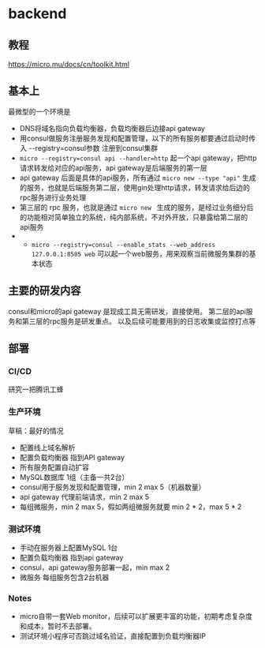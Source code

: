 # backend

## 教程
https://micro.mu/docs/cn/toolkit.html

## 基本上
最微型的一个环境是
- DNS将域名指向负载均衡器，负载均衡器后边接api gateway
- 用consul做服务注册服务发现和配置管理，以下的所有服务都要通过启动时传入 --registry=consul参数 注册到consul集群
- `micro --registry=consul api --handler=http` 起一个api gateway，把http请求转发给对应的api服务，api gateway是后端服务的第一层
- api gateway 后面是具体的api服务，所有通过 `micro new --type "api"` 生成的服务，也就是后端服务第二层，使用gin处理http请求，转发请求给后边的rpc服务进行业务处理
- 第三层的 rpc 服务，也就是通过 `micro new ` 生成的服务，是经过业务细分后的功能相对简单独立的系统，纯内部系统，不对外开放，只暴露给第二层的api服务
- * `micro --registry=consul --enable_stats --web_address 127.0.0.1:8585 web` 可以起一个web服务，用来观察当前微服务集群的基本状态

## 主要的研发内容
consul和micro的api gateway 是现成工具无需研发，直接使用。
第二层的api服务和第三层的rpc服务是研发重点。
以及后续可能要用到的日志收集或监控打点等

## 部署

### CI/CD
研究一把腾讯工蜂

### 生产环境

草稿：最好的情况
- 配置线上域名解析
- 配置负载均衡器 指到API gateway
- 所有服务配置自动扩容
- MySQL数据库 1组（主备一共2台）
- consul用于服务发现和配置管理，min 2 max 5（机器数量）
- api gateway 代理前端请求，min 2 max 5
- 每组微服务，min 2 max 5，假如两组微服务就要 min 2 * 2，max 5 * 2

### 测试环境
- 手动在服务器上配置MySQL 1台
- 配置负载均衡器 指到api gateway
- consul，api gateway服务部署一起，min max 2
- 微服务 每组服务包含2台机器

### Notes
- micro自带一套Web monitor，后续可以扩展更丰富的功能，初期考虑复杂度和成本，暂时不去部署。
- 测试环境小程序可否跳过域名验证，直接配置到负载均衡器IP
